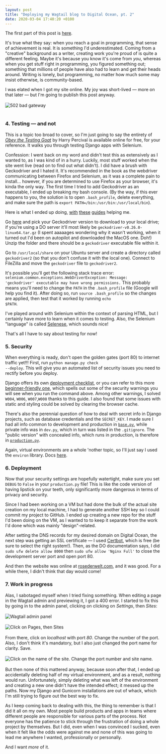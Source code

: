 ```yaml
---
layout: post
title: "Deploying my Wagtail blog to Digital Ocean, pt. 2"
date: 2020-03-04 17:40:20 +0100
---
```

The first part of this post is [here](https://rosamundmather.com/2020/01/29/wagtail-digital-ocean-1.html).

It's true what they say: when you reach a goal in programming, that sense of achievement is real. It is something I'd underestimated. Coming from a "creative" background as a writer, creating work you're proud of is quite a different feeling. Maybe it's because you know it's come from *you*, whereas when you get stuff right in programming, you figured something out; something that millions of people have also had to learn and get their heads around. Writing is lonely, but programming, no matter how much some may insist otherwise, is community-based.

I was elated when I got my site online. My joy was short-lived — more on that later — but I'm going to publish this post anyway.
<br>
<br>
![502 bad gateway](https://1.bp.blogspot.com/-m_oHBp4ymaw/Xl_sQYPrfuI/AAAAAAAAH8k/PsO-pn3ETi4S1UVbGbi3JzmGgHVdWc5lwCNcBGAsYHQ/s1600/502%2Bbad%2Bgateway.png)
<br>
<br>

<h3>4. Testing — and not</h3>

This is a topic too broad to cover, so I'm just going to say the entirety of <em><a href="[https://www.obeythetestinggoat.com/pages/book.html#toc](https://www.obeythetestinggoat.com/pages/book.html#toc)">Obey the Testing Goat</a></em> by Harry Percival is available online for free, for your reference. It walks you through testing Django apps with Selenium.

Confession: I went back on my word and didn't test this as extensively as I wanted to, as I was kind of in a hurry. Luckily, most stuff worked when the site went live (read on to find out what didn't).
I did have a brush with Geckodriver and I hated it. It's recommended in the book as the webdriver communicating between Firefox and Selenium, as it was a complete pain to install... however, if you are determined to use Firefox as your browser, it's kinda the only way. The first time I tried to add Geckodriver as an executable, I ended up breaking my bash console. (By the way, if this ever happens to you, the solution is to open <code>.bash_profile</code>, delete everything, and make sure the path is <code>export PATH=/bin:/usr/bin:/usr/local/bin</code>).

Here is what I ended up doing, [with](https://selenium.dev/documentation/en/webdriver/driver_requirements/#adding-executables-to-your-path) [these](https://medium.com/dropout-analytics/selenium-and-geckodriver-on-mac-b411dbfe61bc) [guides](https://medium.com/@sonaldwivedi/downloading-and-setting-up-geckodriver-87873e25207c) helping me.

Go [here](https://github.com/mozilla/geckodriver/releases) and pick your Geckodriver version to download to your local drive; if you're using a DO server it'll most likely be <code>geckodriver-v0.26.0-linux64.tar.gz</code> (I spent aaaaages wondering why it wasn't working, when it turned out I'd been on autopilot and downloaded the MacOS one. Doh!) Unzip the folder and there should be a <code>geckodriver</code> executable file within it.

Go to `/usr/local/share` on your Ubuntu server and create a directory called <code>geckodriver2</code> (so that you don't confuse it with the local one). Connect to FileZilla and move the <code>geckodriver</code> file to <code>geckodriver2</code>.

It's possible you'll get the following stack trace error:
<code>selenium.common.exceptions.WebDriverException: Message: 'geckodriver' executable may have wrong permissions.</code> This probably means you'll need to change the `PATH` in the `.bash_profile` file (Google will help you find it). After doing so, run `source .bash_profile` so the changes are applied, then test that it worked by running <code>echo $PATH</code>.

I've played around with Selenium within the context of parsing HTML, but I certainly have more to learn when it comes to testing. Also, the Selenium "language" is called [Selenese](https://www.softwaretestingmentor.com/what-is-selenese/), which sounds nice!

That's all I have to say about testing for now!


<h3>5. Security</h3>

When everything is ready, don't open the golden gates (port 80) to internet traffic yet!!!
First, run <code>python manage.py check --deploy</code>. This will give you an automated list of security issues you need to rectify before you deploy.

Django offers its own <a href="[https://docs.djangoproject.com/en/3.0/howto/deployment/checklist/](https://docs.djangoproject.com/en/3.0/howto/deployment/checklist/)">deployment checklist</a>, or you can refer to this more <a href="[https://dev.to/coderasha/django-web-security-checklist-before-deployment-secure-your-django-app-4jb8](https://dev.to/coderasha/django-web-security-checklist-before-deployment-secure-your-django-app-4jb8)">beginner-friendly one</a>, which spells out some of the security warnings you will see when you run the command above. Among other warnings, I solved <code>W004</code>, <code>W006</code>, <code>W007</code>,<code>W008</code> thanks to this guide. I also found that some issues with static and styling could be solved by clearing the browser cache.

There's also the perennial question of how to deal with secret info in Django projects, such as database credentials and the `SECRET_KEY`. I made sure I had all info common to development and production in <code>[base.py](https://github.com/rosamundm/rosederwelt-blog/blob/master/mysite/mysite/settings/base.py)</code>, while private info was in `dev.py`, which in turn was listed in the `.gitignore`. The "public version" with concealed info, which runs in production, is therefore in [`production.py`](https://github.com/rosamundm/rosederwelt-blog/blob/master/mysite/mysite/settings/production.py).

Again, virtual environments are a whole 'nother topic, so I'll just say I used the `environ` library. Docs [here](https://django-environ.readthedocs.io/en/latest/).

<h3>6. Deployment</h3>

Now that your security settings are hopefully watertight, make sure you set <code>DEBUG</code> to <code>False</code> in your `production.py` file! This is like the code version of having lipstick on your teeth, only significantly more dangerous in terms of privacy and security.

Since I had been working on a VM but had done the bulk of the actual site creation on my local machine, I had to generate another SSH key so I could commit my project to GitHub. I ended up creating a new repo for the stuff I'd been doing on the VM, as I wanted to to keep it separate from the work I'd done which was mainly "design"-related.

After setting the DNS records for my desired domain on Digital Ocean, the next step was getting an SSL certificate — I used [Certbot](https://certbot.eff.org/lets-encrypt/ubuntubionic-nginx), which is free (be sure to select the right system!). Then, as the DO documentation says, I did `sudo ufw delete allow 8000` then `sudo ufw allow 'Nginx Full'` to close the development server port and open port 80.

And then the website was online at [rosederwelt.com](https://rosederwelt.com), and it was good. For a while there, I didn't think that day would come!

<h3>7. Work in progress</h3>

Alas, I sabotaged myself when I tried fixing something. When editing a page in the Wagtail admin and previewing it, I got a 400 error. I started to fix this by going in to the admin panel, clicking on clicking on *Settings*, then *Sites*:
<br>
<br>
![Wagtail admin panel](https://1.bp.blogspot.com/-KVMrfRyjOCY/Xl_W3at7MSI/AAAAAAAAH8E/dhypEhUGih0Nm7Iot-Rc5zmdalENQi7JwCNcBGAsYHQ/s1600/wagtail1.png)
<br>
<br>
![Click on Pages, then Sites](https://1.bp.blogspot.com/-SL0wCMm3v7M/Xl_W3am9VrI/AAAAAAAAH8M/-96QV9nOFzoTAkv7kzZ6UkQhE-azm3IUwCNcBGAsYHQ/s1600/wagtail2.png)
<br>
<br>
From there, click on *localhost* with port *80*. Change the number of the port. Also, I don't think it's mandatory, but I also just changed the port name for clarity. Save.
<br>
<br>
![Click on the name of the site. Change the port number and site name.](https://1.bp.blogspot.com/-SZ2M6gMoRoQ/Xl_W3Tcv_GI/AAAAAAAAH8I/u1czBdJF09or0wxJbsqbi4-zUD18Q1FSACNcBGAsYHQ/s1600/wagtail3.png)
<br>
<br>
But then none of this mattered anyway, because soon after that, I ended up accidentally deleting half of my virtual environment, and as a result, nothing would run. Unfortunately, simply deleting what was left of the environment and creating a new one didn't have the intended effect; it messed up the paths. Now my Django and Gunicorn installations are out of whack, which I'm still trying to figure out the best way to fix.

As I keep coming back to dealing with this, the thing to remember is that I did it all on my own. Most people build products and apps in teams where different people are responsible for various parts of the process. Not everyone has the patience to stick through the frustration of doing a whole project by themselves. But I did, even when I was convinced I sucked, even when it felt like the odds were against me and none of this was going to lead me anywhere I wanted, professionally or personally.

And I want *more* of it.
